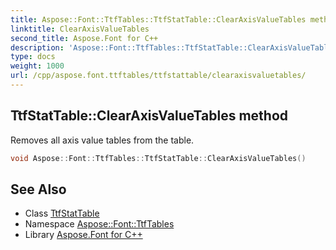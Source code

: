 ```yaml
---
title: Aspose::Font::TtfTables::TtfStatTable::ClearAxisValueTables method
linktitle: ClearAxisValueTables
second_title: Aspose.Font for C++
description: 'Aspose::Font::TtfTables::TtfStatTable::ClearAxisValueTables method. Removes all axis value tables from the table in C++.'
type: docs
weight: 1000
url: /cpp/aspose.font.ttftables/ttfstattable/clearaxisvaluetables/
---
```

## TtfStatTable::ClearAxisValueTables method


Removes all axis value tables from the table.

```cpp
void Aspose::Font::TtfTables::TtfStatTable::ClearAxisValueTables()
```

## See Also

* Class [TtfStatTable](../)
* Namespace [Aspose::Font::TtfTables](../../)
* Library [Aspose.Font for C++](../../../)
